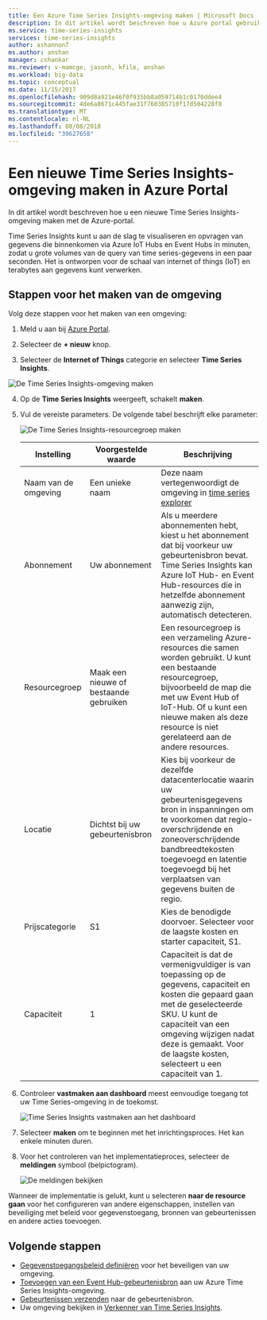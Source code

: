```yaml
---
title: Een Azure Time Series Insights-omgeving maken | Microsoft Docs
description: In dit artikel wordt beschreven hoe u Azure portal gebruiken om een nieuwe Time Series Insights-omgeving te maken.
ms.service: time-series-insights
services: time-series-insights
author: ashannon7
ms.author: anshan
manager: cshankar
ms.reviewer: v-mamcge, jasonh, kfile, anshan
ms.workload: big-data
ms.topic: conceptual
ms.date: 11/15/2017
ms.openlocfilehash: 909d8a921e46f0f935bb8a059714b1c0170ddee4
ms.sourcegitcommit: 4de6a8671c445fae31f760385710f17d504228f8
ms.translationtype: MT
ms.contentlocale: nl-NL
ms.lasthandoff: 08/08/2018
ms.locfileid: "39627658"
---
```

# <a name="create-a-new-time-series-insights-environment-in-the-azure-portal"></a>Een nieuwe Time Series Insights-omgeving maken in Azure Portal
In dit artikel wordt beschreven hoe u een nieuwe Time Series Insights-omgeving maken met de Azure-portal.

Time Series Insights kunt u aan de slag te visualiseren en opvragen van gegevens die binnenkomen via Azure IoT Hubs en Event Hubs in minuten, zodat u grote volumes van de query van time series-gegevens in een paar seconden.  Het is ontworpen voor de schaal van internet of things (IoT) en terabytes aan gegevens kunt verwerken.

## <a name="steps-to-create-the-environment"></a>Stappen voor het maken van de omgeving
Volg deze stappen voor het maken van een omgeving:

1.  Meld u aan bij [Azure Portal](https://portal.azure.com).

2.  Selecteer de **+ nieuw** knop.

3.  Selecteer de **Internet of Things** categorie en selecteer **Time Series Insights**.

   ![De Time Series Insights-omgeving maken](media/time-series-insights-get-started/1-new-tsi.png)

4.  Op de **Time Series Insights** weergeeft, schakelt **maken**.

5. Vul de vereiste parameters. De volgende tabel beschrijft elke parameter:
   
   ![De Time Series Insights-resourcegroep maken](media/time-series-insights-get-started/2-create-tsi.png)
   
   Instelling|Voorgestelde waarde|Beschrijving
   ---|---|---
   Naam van de omgeving | Een unieke naam | Deze naam vertegenwoordigt de omgeving in [time series explorer](https://insights.timeseries.azure.com)
   Abonnement | Uw abonnement | Als u meerdere abonnementen hebt, kiest u het abonnement dat bij voorkeur uw gebeurtenisbron bevat. Time Series Insights kan Azure IoT Hub- en Event Hub-resources die in hetzelfde abonnement aanwezig zijn, automatisch detecteren.
   Resourcegroep | Maak een nieuwe of bestaande gebruiken | Een resourcegroep is een verzameling Azure-resources die samen worden gebruikt. U kunt een bestaande resourcegroep, bijvoorbeeld de map die met uw Event Hub of IoT-Hub. Of u kunt een nieuwe maken als deze resource is niet gerelateerd aan de andere resources.
   Locatie | Dichtst bij uw gebeurtenisbron | Kies bij voorkeur de dezelfde datacenterlocatie waarin uw gebeurtenisgegevens bron in inspanningen om te voorkomen dat regio-overschrijdende en zoneoverschrijdende bandbreedtekosten toegevoegd en latentie toegevoegd bij het verplaatsen van gegevens buiten de regio.
   Prijscategorie | S1 | Kies de benodigde doorvoer. Selecteer voor de laagste kosten en starter capaciteit, S1.
   Capaciteit | 1 | Capaciteit is dat de vermenigvuldiger is van toepassing op de gegevens, capaciteit en kosten die gepaard gaan met de geselecteerde SKU.  U kunt de capaciteit van een omgeving wijzigen nadat deze is gemaakt. Voor de laagste kosten, selecteert u een capaciteit van 1. 
  
6. Controleer **vastmaken aan dashboard** meest eenvoudige toegang tot uw Time Series-omgeving in de toekomst.

   ![Time Series Insights vastmaken aan het dashboard](media/time-series-insights-get-started/3-pin-create.png)

7. Selecteer **maken** om te beginnen met het inrichtingsproces. Het kan enkele minuten duren.

8. Voor het controleren van het implementatieproces, selecteer de **meldingen** symbool (belpictogram).

   ![De meldingen bekijken](media/time-series-insights-get-started/4-notifications.png)

Wanneer de implementatie is gelukt, kunt u selecteren **naar de resource gaan** voor het configureren van andere eigenschappen, instellen van beveiliging met beleid voor gegevenstoegang, bronnen van gebeurtenissen en andere acties toevoegen.

## <a name="next-steps"></a>Volgende stappen
* [Gegevenstoegangsbeleid definiëren](time-series-insights-data-access.md) voor het beveiligen van uw omgeving.
* [Toevoegen van een Event Hub-gebeurtenisbron](time-series-insights-how-to-add-an-event-source-eventhub.md) aan uw Azure Time Series Insights-omgeving. 
* [Gebeurtenissen verzenden](time-series-insights-send-events.md) naar de gebeurtenisbron.
* Uw omgeving bekijken in [Verkenner van Time Series Insights](https://insights.timeseries.azure.com).
